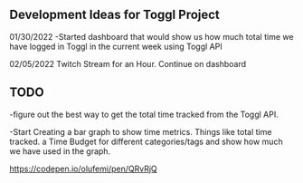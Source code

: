 ## Development Ideas for Toggl Project

01/30/2022
-Started dashboard that would show us how much total time we have logged in Toggl in the current week using Toggl API

02/05/2022
Twitch Stream for an Hour. Continue on dashboard


## TODO
-figure out the best way to get the total time tracked from the Toggl API.

-Start Creating a bar graph to show time metrics. Things like total time tracked. a Time Budget for different
categories/tags and show how much we have used in the graph.


https://codepen.io/olufemi/pen/QRvRjQ








